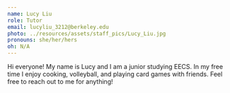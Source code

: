 ```yaml
---
name: Lucy Liu
role: Tutor
email: lucyliu_3212@berkeley.edu
photo: ../resources/assets/staff_pics/Lucy_Liu.jpg
pronouns: she/her/hers
oh: N/A
---
```


Hi everyone! My name is Lucy and I am a junior studying EECS. In my free time I enjoy cooking, volleyball, and playing card games with friends. Feel free to reach out to me for anything!
